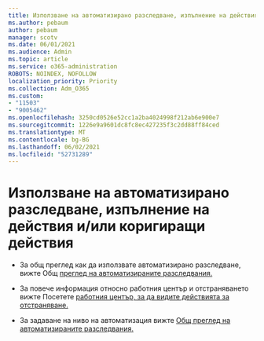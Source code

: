 ```yaml
---
title: Използване на автоматизирано разследване, изпълнение на действия и/или коригиращи действия
ms.author: pebaum
author: pebaum
manager: scotv
ms.date: 06/01/2021
ms.audience: Admin
ms.topic: article
ms.service: o365-administration
ROBOTS: NOINDEX, NOFOLLOW
localization_priority: Priority
ms.collection: Adm_O365
ms.custom:
- "11503"
- "9005462"
ms.openlocfilehash: 3250cd0526e52cc1a2ba4024998f212ab6e900e7
ms.sourcegitcommit: 1226e9a9601dc8fc8ec427235f3c2dd88ff84ced
ms.translationtype: MT
ms.contentlocale: bg-BG
ms.lasthandoff: 06/02/2021
ms.locfileid: "52731289"
---
```

# <a name="using-automated-investigation-executing-actions-andor-remediation-actions"></a>Използване на автоматизирано разследване, изпълнение на действия и/или коригиращи действия

- За общ преглед как да използвате автоматизирано разследване, вижте Общ [преглед на автоматизираните разследвания.](/microsoft-365/security/defender-endpoint/automated-investigations)

- За повече информация относно работния център и отстраняването вижте Посетете [работния център, за да видите действията за отстраняване.](/security/defender-endpoint/auto-investigation-action-center)

- За задаване на ниво на автоматизация вижте [Общ преглед на автоматизираните разследвания.](/microsoft-365/security/defender-endpoint/automated-investigations)